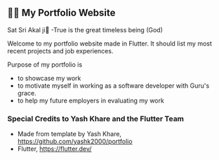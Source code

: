 ## 👳‍♂️ My Portfolio Website

Sat Sri Akal ji🙏
-True is the great timeless being (God)

Welcome to my portfolio website made in Flutter.
It should list my most recent projects and job experiences.

Purpose of my portfolio is 
- to showcase my work
- to motivate myself in working as a software developer with Guru's grace.
- to help my future employers in evaluating my work

### Special Credits to Yash Khare and the Flutter Team
- Made from template by Yash Khare, https://github.com/yashk2000/portfolio
- Flutter, https://flutter.dev/
